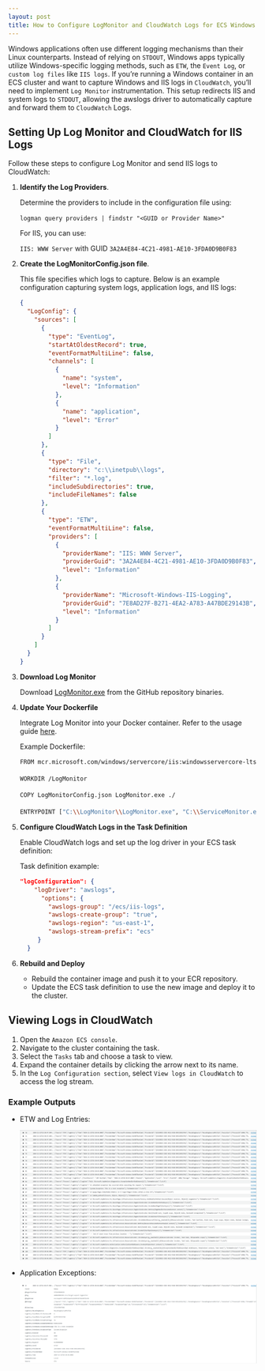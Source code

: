```yaml
---
layout: post
title: How to Configure LogMonitor and CloudWatch Logs for ECS Windows Tasks
---
```


Windows applications often use different logging mechanisms than their Linux counterparts. Instead of relying on `STDOUT`, Windows apps typically utilize Windows-specific logging methods, such as `ETW`, the `Event Log`, or `custom log files` like `IIS logs`. If you’re running a Windows container in an ECS cluster and want to capture Windows and IIS logs in `CloudWatch`, you’ll need to implement `Log Monitor` instrumentation. This setup redirects IIS and system logs to `STDOUT`, allowing the awslogs driver to automatically capture and forward them to `CloudWatch` Logs.


## Setting Up Log Monitor and CloudWatch for IIS Logs

Follow these steps to configure Log Monitor and send IIS logs to CloudWatch:

1. **Identify the Log Providers**. 

    Determine the providers to include in the configuration file using:

    `logman query providers | findstr "<GUID or Provider Name>"` 

    For IIS, you can use:

    `IIS: WWW Server` with GUID `3A2A4E84-4C21-4981-AE10-3FDA0D9B0F83`

2. **Create the LogMonitorConfig.json file**.

    This file specifies which logs to capture. Below is an example configuration capturing system logs, application logs, and IIS logs:

    ```json
    {
      "LogConfig": {
        "sources": [
          {
            "type": "EventLog",
            "startAtOldestRecord": true,
            "eventFormatMultiLine": false,
            "channels": [
              {
                "name": "system",
                "level": "Information"
              },
              {
                "name": "application",
                "level": "Error"
              }
            ]
          },
          {
            "type": "File",
            "directory": "c:\\inetpub\\logs",
            "filter": "*.log",
            "includeSubdirectories": true,
            "includeFileNames": false
          },
          {
            "type": "ETW",
            "eventFormatMultiLine": false,
            "providers": [
              {
                "providerName": "IIS: WWW Server",
                "providerGuid": "3A2A4E84-4C21-4981-AE10-3FDA0D9B0F83",
                "level": "Information"
              },
              {
                "providerName": "Microsoft-Windows-IIS-Logging",
                "providerGuid": "7E8AD27F-B271-4EA2-A783-A47BDE29143B",
                "level": "Information"
              }
            ]
          }
        ]
      }
    }
    ```

3. **Download Log Monitor**
 
    Download [LogMonitor.exe](https://github.com/microsoft/windows-container-tools/releases) from the GitHub repository binaries.

4. **Update Your Dockerfile**

    Integrate Log Monitor into your Docker container. Refer to the usage guide [here]((https://github.com/microsoft/windows-container-tools/tree/main/LogMonitor#usage)).

    Example Dockerfile:

    ```bash
    FROM mcr.microsoft.com/windows/servercore/iis:windowsservercore-ltsc2022

    WORKDIR /LogMonitor

    COPY LogMonitorConfig.json LogMonitor.exe ./

    ENTRYPOINT ["C:\\LogMonitor\\LogMonitor.exe", "C:\\ServiceMonitor.exe", "w3svc"]
    ```

5. **Configure CloudWatch Logs in the Task Definition**

    Enable CloudWatch logs and set up the log driver in your ECS task definition:

    Task definition example:

    ```json
    "logConfiguration": {
        "logDriver": "awslogs",
          "options": {
            "awslogs-group": "/ecs/iis-logs",
            "awslogs-create-group": "true",
            "awslogs-region": "us-east-1",
            "awslogs-stream-prefix": "ecs"
         }
      }
    ```
6. **Rebuild and Deploy**
    - Rebuild the container image and push it to your ECR repository.
    - Update the ECS task definition to use the new image and deploy it to the cluster.

## Viewing Logs in CloudWatch

1. Open the `Amazon ECS console`.
2. Navigate to the cluster containing the task.
3. Select the `Tasks` tab and choose a task to view.
4. Expand the container details by clicking the arrow next to its name.
5. In the `Log Configuration section`, select `View logs in CloudWatch` to access the log stream.


### Example Outputs

- ETW and Log Entries:

  ![cloudwatch](/media/2025/01/iiscloudwatch-01.png)

- Application Exceptions:

  ![applicationerror](/media/2025/01/iiscloudwatch-02.png)
